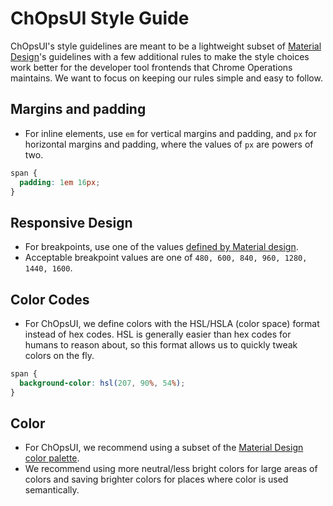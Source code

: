 # ChOpsUI Style Guide

ChOpsUI's style guidelines are meant to be a lightweight subset of
[Material Design](https://material.io/)'s guidelines with a few additional rules to
make the style choices work better for the developer tool frontends that
Chrome Operations maintains. We want to focus on keeping our rules simple and
easy to follow.

## Margins and padding

- For inline elements, use `em` for vertical margins and padding, and `px` for horizontal margins and padding, where the values of `px` are powers of two.

```css
span {
  padding: 1em 16px;
}
```

## Responsive Design

- For breakpoints, use one of the values [defined by Material design](https://material.io/guidelines/layout/responsive-ui.html).
- Acceptable breakpoint values are one of `480, 600, 840, 960, 1280, 1440, 1600`.

## Color Codes

- For ChOpsUI, we define colors with the HSL/HSLA (color space) format instead of
hex codes. HSL is generally easier than hex codes for humans to reason about,
so this format allows us to quickly tweak colors on the fly.

```css
span {
  background-color: hsl(207, 90%, 54%);
}
```

## Color

- For ChOpsUI, we recommend using a subset of the [Material Design color palette](https://material.io/guidelines/style/color.html#color-color-palette).
- We recommend using more neutral/less bright colors for large areas of colors and
saving brighter colors for places where color is used semantically.
